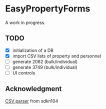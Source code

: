 # EasyPropertyForms
A work in progress.

## TODO
- [x] initialization of a DB
- [x] import CSV lists of property and personnel
- [ ] generate 2062 (bulk/individual)
- [ ] generate 3749 (bulk/individual)
- [ ] UI controls

## Acknowledgment

[CSV parser](https://github.com/sdkn104/VBA-CSV) from sdkn104

